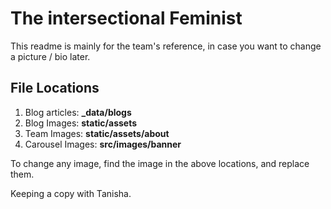 # The intersectional Feminist

This readme is mainly for the team's reference, in case you want to change a picture / bio later.

## File Locations

1. Blog articles: **\_data/blogs**
2. Blog Images: **static/assets**
3. Team Images: **static/assets/about**
4. Carousel Images: **src/images/banner**

To change any image, find the image in the above locations, and replace them.

Keeping a copy with Tanisha.
